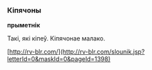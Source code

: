 ### Кіпячоны
**прыметнік**

Такі, які кіпеў. Кіпячонае малако.

<a rel="author">[http://rv-blr.com/](http://rv-blr.com/slounik.jsp?letterId=0&maskId=0&pageId=1398)</a>
